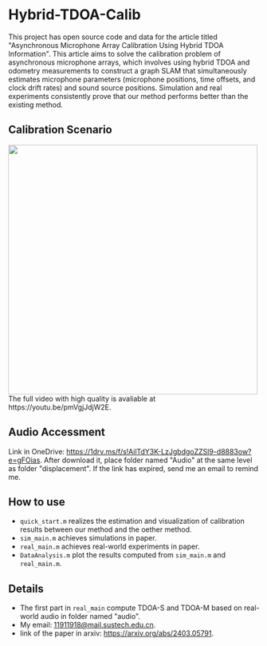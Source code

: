 # Hybrid-TDOA-Calib
This project has open source code and data for the article titled "Asynchronous Microphone Array Calibration Using Hybrid TDOA Information". This article aims to solve the calibration problem of asynchronous microphone arrays, which involves using hybrid TDOA and odometry measurements to construct a graph SLAM that simultaneously estimates microphone parameters (microphone positions, time offsets, and clock drift rates) and sound source positions. Simulation and real experiments consistently prove that our method performs better than the existing method.

## Calibration Scenario
<img src="https://github.com/Chen-Jacker/Hybrid-TDOA-Calib/blob/main/calibration_scenario.gif" width="500px">
The full video with high quality is avaliable at https://youtu.be/pmVgjJdjW2E.

## Audio Accessment
Link in OneDrive: https://1drv.ms/f/s!AilTdY3K-LzJgbdgoZZSl9-d8883ow?e=gFOias. After download it, place folder named "Audio" at the same level as folder "displacement". If the link has expired, send me an email to remind me.

## How to use
- `quick_start.m` realizes the estimation and visualization of calibration results between our method and the oether method.
- `sim_main.m` achieves simulations in paper.
- `real_main.m` achieves real-world experiments in paper.
- `DataAnalysis.m` plot the results computed from `sim_main.m` and `real_main.m`.

## Details
- The first part in `real_main` compute TDOA-S and TDOA-M based on real-world audio in folder named "audio".
- My email: 11911918@mail.sustech.edu.cn.
- link of the paper in arxiv: https://arxiv.org/abs/2403.05791.
